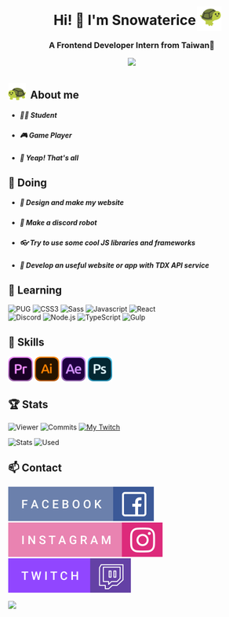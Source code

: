 <h1 align="center">　Hi! 👾 I'm Snowaterice
    <span>
        <img src="./assets/bunny-turtle.gif" style="position:relative; top: 12px; right:5px;" width="50"/>
    </span>
</h1>
<h3 align="center">A Frontend Developer Intern from Taiwan🌈</h3>

<p align="center">
    <img src="./assets/Banner.gif" width="800">
</p>

<h2 align="left">
    <span>
        <img src="./assets/turtle.gif" style="position:relative; top: 3px; margin-right: 4px;" width="36"/>
    </span>
    About me
</h2>

* ##### 🙍‍♂️ Student
* ##### 🎮 Game Player
* ##### 👻 Yeap! That's all

<h2 align="left">📢 Doing</h2>

* ##### 🎨 Design and make my website
* ##### 🤖 Make a discord robot
* ##### 👓 Try to use some cool JS libraries and frameworks
* ##### 🚌 Develop an useful website or app with TDX API service

<h2 align="left">📘 Learning</h2>
<p align="left">
    <img
        src="https://img.shields.io/badge/-PUG-A86454?logo=pug&logoColor=white&style=flat"
        height="30"
        alt="PUG"
    />
    <img
        src="https://img.shields.io/badge/-CSS3-1572B6?logo=css3&logoColor=white&style=flat"
        height="30"
        alt="CSS3"
    />
    <img
        src="https://img.shields.io/badge/-Sass-CC6699?logo=sass&logoColor=white&style=flat"
        height="30"
        alt="Sass"
    />
    <img
        src="https://img.shields.io/badge/-Javascript-F7DF1E?logo=javascript&logoColor=white&style=flat"
        height="30"
        alt="Javascript"
    />
    <img
        src="https://img.shields.io/badge/-React-61DAFB?logo=react&logoColor=white&style=flat"
        height="30"
        alt="React"
    />
    <br>
    <img
        src="https://img.shields.io/badge/-Discord.js-5865F2?logo=discord&logoColor=white&style=flat"
        height="30"
        alt="Discord"
    />
    <img
        src="https://img.shields.io/badge/-Node.js-339933?logo=node.js&logoColor=white&style=flat"
        height="30"
        alt="Node.js"
    />
    <img
        src="https://img.shields.io/badge/-TypeScript-3178C6?logo=typescript&logoColor=white&style=flat"
        height="30"
        alt="TypeScript"
    />
    <img
        src="https://img.shields.io/badge/-Gulp-CF4647?logo=gulp&logoColor=white&style=flat"
        height="30"
        alt="Gulp"
    />
</p>

<h2 align="left">🔋 Skills</h2>
<p align="left">
    <img
        src="./assets/Premiere-Pro.png"
        height="50"
        alt="Pr"
    />
    <img
        src="./assets/illustrator.png"
        height="50"
        alt="Ai"
    />
    <img
        src="./assets/After-Effects.png"
        height="50"
        alt="Ae"
    />
    <img
        src="./assets/Photoshop.png"
        height="50"
        alt="Ps"
    />
</p>

<h2 align="left">🏆 Stats</h2>
<p align="left">
    <img
        src="https://komarev.com/ghpvc/?username=a33068843&label=Profile%20Views&color=2ecc71&style=flat-square"
        height="24"
        alt="Viewer"
    />
    <img
        src="https://badges.pufler.dev/commits/monthly/a33068843?color=3498db&style=flat-square"
        height="24"
        alt="Commits"
    />
    <a href="https://www.twitch.tv/snowaterice">
        <img
            src="https://img.shields.io/twitch/status/snowaterice?style=social&label=Snowaterice"
            height="24"
            alt="My Twitch"
        />
    </a>
</p>
<div>
    <img
        src="https://github-readme-stats.vercel.app/api?username=a33068843&bg_color=30,e96443,904e95&title_color=fff&text_color=fff&hide_title=true&hide=stars&line_height Stats,"
        alt="Stats"
    />
    <img
        src="https://github-readme-stats.vercel.app/api/top-langs?username=a33068843&show_icons=true&locale=en&layout=compact"
        alt="Used"
    />
</div>

<h2 align="left">📫 Contact</h2>
<p>
    <a href="https://www.facebook.com/BBlueboring">
        <img
            src="./assets/facebook.svg"
            alt="Facebook"
        />
    </a>
    <a href="https://www.instagram.com/tako_how1113/">
        <img
            src="./assets/instagram.svg"
            alt="Facebook"
        />
    </a>
    <a href="https://www.twitch.tv/snowaterice">
        <img
            src="./assets/twitch.svg"
            alt="Facebook"
        />
    </a>
</p>
    <img
        src="https://img.shields.io/static/v1?label=Gmail&message=a33068843@gmail.com&color=D44638&logo=gmail&&labelColor=B23121&&logoColor=white"
        height="24"
    />
